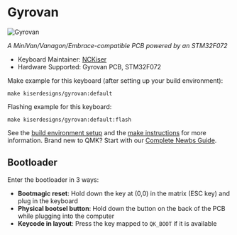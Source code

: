 # Gyrovan

![Gyrovan](https://i.imgur.com/2meFupl.jpg)

*A MiniVan/Vanagon/Embrace-compatible PCB powered by an STM32F072*
* Keyboard Maintainer: [NCKiser](https://github.com/NCKiser)
* Hardware Supported: Gyrovan PCB, STM32F072

Make example for this keyboard (after setting up your build environment):

    make kiserdesigns/gyrovan:default

Flashing example for this keyboard:

    make kiserdesigns/gyrovan:default:flash
    
See the [build environment setup](https://docs.qmk.fm/#/getting_started_build_tools) and the [make instructions](https://docs.qmk.fm/#/getting_started_make_guide) for more information. Brand new to QMK? Start with our [Complete Newbs Guide](https://docs.qmk.fm/#/newbs).
## Bootloader
Enter the bootloader in 3 ways:
* **Bootmagic reset**: Hold down the key at (0,0) in the matrix (ESC key) and plug in the keyboard
* **Physical bootsel button**: Hold down the button on the back of the PCB while plugging into the computer
* **Keycode in layout**: Press the key mapped to `QK_BOOT` if it is available
